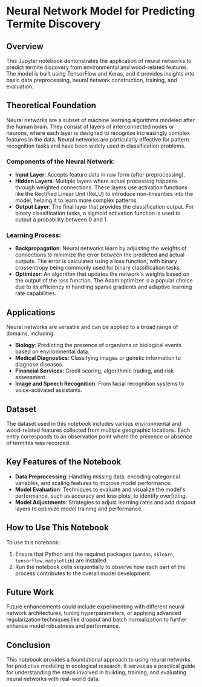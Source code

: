 # Neural Network Model for Predicting Termite Discovery

## Overview
This Jupyter notebook demonstrates the application of neural networks to predict termite discovery from environmental and wood-related features. The model is built using TensorFlow and Keras, and it provides insights into basic data preprocessing, neural network construction, training, and evaluation.

## Theoretical Foundation
Neural networks are a subset of machine learning algorithms modeled after the human brain. They consist of layers of interconnected nodes or neurons, where each layer is designed to recognize increasingly complex features in the data. Neural networks are particularly effective for pattern recognition tasks and have been widely used in classification problems.

### Components of the Neural Network:
- **Input Layer**: Accepts feature data in raw form (after preprocessing).
- **Hidden Layers**: Multiple layers where actual processing happens through weighted connections. These layers use activation functions like the Rectified Linear Unit (ReLU) to introduce non-linearities into the model, helping it to learn more complex patterns.
- **Output Layer**: The final layer that provides the classification output. For binary classification tasks, a sigmoid activation function is used to output a probability between 0 and 1.

### Learning Process:
- **Backpropagation**: Neural networks learn by adjusting the weights of connections to minimize the error between the predicted and actual outputs. The error is calculated using a loss function, with binary crossentropy being commonly used for binary classification tasks.
- **Optimizer**: An algorithm that updates the network's weights based on the output of the loss function. The Adam optimizer is a popular choice due to its efficiency in handling sparse gradients and adaptive learning rate capabilities.

## Applications
Neural networks are versatile and can be applied to a broad range of domains, including:
- **Biology**: Predicting the presence of organisms or biological events based on environmental data.
- **Medical Diagnostics**: Classifying images or genetic information to diagnose diseases.
- **Financial Services**: Credit scoring, algorithmic trading, and risk assessment.
- **Image and Speech Recognition**: From facial recognition systems to voice-activated assistants.

## Dataset
The dataset used in this notebook includes various environmental and wood-related features collected from multiple geographic locations. Each entry corresponds to an observation point where the presence or absence of termites was recorded.

## Key Features of the Notebook
- **Data Preprocessing**: Handling missing data, encoding categorical variables, and scaling features to improve model performance.
- **Model Evaluation**: Techniques to evaluate and visualize the model's performance, such as accuracy and loss plots, to identify overfitting.
- **Model Adjustments**: Strategies to adjust learning rates and add dropout layers to optimize model training and performance.

## How to Use This Notebook
To use this notebook:
1. Ensure that Python and the required packages (`pandas`, `sklearn`, `tensorflow`, `matplotlib`) are installed.
2. Run the notebook cells sequentially to observe how each part of the process contributes to the overall model development.

## Future Work
Future enhancements could include experimenting with different neural network architectures, tuning hyperparameters, or applying advanced regularization techniques like dropout and batch normalization to further enhance model robustness and performance.

## Conclusion
This notebook provides a foundational approach to using neural networks for predictive modeling in ecological research. It serves as a practical guide for understanding the steps involved in building, training, and evaluating neural networks with real-world data.
